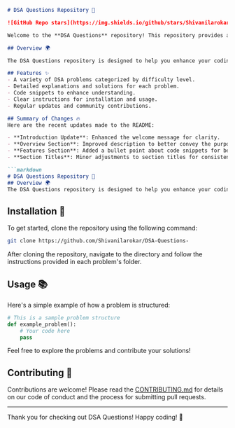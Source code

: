 ```markdown
# DSA Questions Repository 🚀

![GitHub Repo stars](https://img.shields.io/github/stars/Shivanilarokar/DSA-Questions-) ![GitHub forks](https://img.shields.io/github/forks/Shivanilarokar/DSA-Questions-) ![License](https://img.shields.io/badge/license-MIT-blue)

Welcome to the **DSA Questions** repository! This repository provides a comprehensive collection of DSA questions that will help you improve your problem-solving skills and prepare for coding interviews.

## Overview 🌍

The DSA Questions repository is designed to help you enhance your coding abilities through a curated set of data structures and algorithms challenges.

## Features ✨
- A variety of DSA problems categorized by difficulty level.
- Detailed explanations and solutions for each problem.
- Code snippets to enhance understanding.
- Clear instructions for installation and usage.
- Regular updates and community contributions.

## Summary of Changes 🔥
Here are the recent updates made to the README:

- **Introduction Update**: Enhanced the welcome message for clarity.
- **Overview Section**: Improved description to better convey the purpose of the repository.
- **Features Section**: Added a bullet point about code snippets for better understanding.
- **Section Titles**: Minor adjustments to section titles for consistency.

```markdown
# DSA Questions Repository 🚀
## Overview 🌍
The DSA Questions repository is designed to help you enhance your coding abilities through a curated set of data structures and algorithms challenges.
```

## Installation 🔧
To get started, clone the repository using the following command:

```bash
git clone https://github.com/Shivanilarokar/DSA-Questions-
```

After cloning the repository, navigate to the directory and follow the instructions provided in each problem's folder.

## Usage 📚
Here's a simple example of how a problem is structured:

```python
# This is a sample problem structure
def example_problem():
    # Your code here
    pass
```

Feel free to explore the problems and contribute your solutions!

## Contributing 🤝
Contributions are welcome! Please read the [CONTRIBUTING.md](CONTRIBUTING.md) for details on our code of conduct and the process for submitting pull requests.

---

Thank you for checking out DSA Questions! Happy coding! 🎉
```